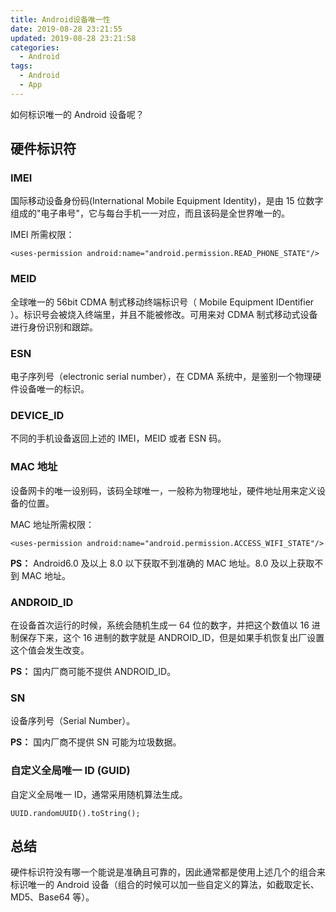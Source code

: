 ```yaml
---
title: Android设备唯一性
date: 2019-08-28 23:21:55
updated: 2019-08-28 23:21:58
categories:
  - Android
tags:
  - Android
  - App
---
```


如何标识唯一的 Android 设备呢？

## 硬件标识符

### IMEI

国际移动设备身份码(International Mobile Equipment Identity)，是由 15 位数字组成的"电子串号"，它与每台手机一一对应，而且该码是全世界唯一的。

IMEI 所需权限：

```IMEI所需权限
<uses-permission android:name="android.permission.READ_PHONE_STATE"/>
```

### MEID

全球唯一的 56bit CDMA 制式移动终端标识号（ Mobile Equipment IDentifier ）。标识号会被烧入终端里，并且不能被修改。可用来对 CDMA 制式移动式设备进行身份识别和跟踪。

### ESN

电子序列号（electronic serial number），在 CDMA 系统中，是鉴别一个物理硬件设备唯一的标识。

### DEVICE_ID

不同的手机设备返回上述的 IMEI，MEID 或者 ESN 码。

### MAC 地址

设备网卡的唯一设别码，该码全球唯一，一般称为物理地址，硬件地址用来定义设备的位置。

MAC 地址所需权限：

```MAC地址所需权限
<uses-permission android:name="android.permission.ACCESS_WIFI_STATE"/>
```

**PS：** Android6.0 及以上 8.0 以下获取不到准确的 MAC 地址。8.0 及以上获取不到 MAC 地址。

### ANDROID_ID

在设备首次运行的时候，系统会随机生成一 64 位的数字，并把这个数值以 16 进制保存下来，这个 16 进制的数字就是 ANDROID_ID，但是如果手机恢复出厂设置这个值会发生改变。

**PS：** 国内厂商可能不提供 ANDROID_ID。

### SN

设备序列号（Serial Number）。

**PS：** 国内厂商不提供 SN 可能为垃圾数据。

### 自定义全局唯一 ID (GUID)

自定义全局唯一 ID，通常采用随机算法生成。

```GUID
UUID.randomUUID().toString();
```

## 总结

硬件标识符没有哪一个能说是准确且可靠的，因此通常都是使用上述几个的组合来标识唯一的 Android 设备（组合的时候可以加一些自定义的算法，如截取定长、MD5、Base64 等）。
